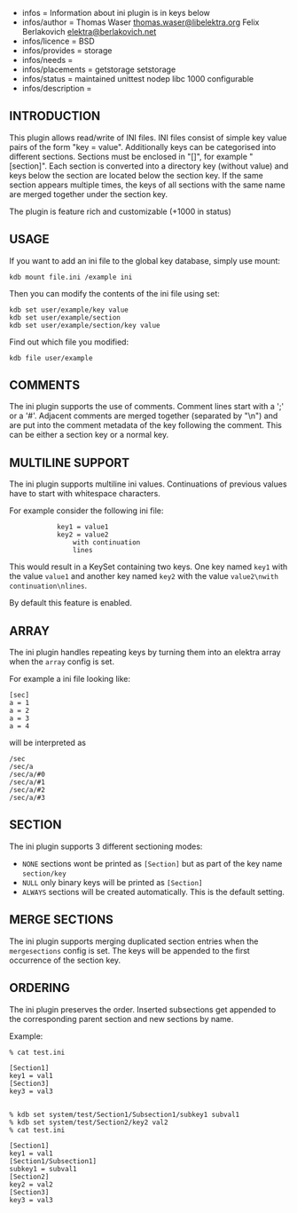 - infos = Information about ini plugin is in keys below
- infos/author = Thomas Waser <thomas.waser@libelektra.org> Felix Berlakovich <elektra@berlakovich.net> 
- infos/licence = BSD
- infos/provides = storage
- infos/needs =
- infos/placements = getstorage setstorage
- infos/status = maintained unittest nodep libc 1000 configurable
- infos/description =

## INTRODUCTION ##

This plugin allows read/write of INI files. INI files consist of simple
key value pairs of the form "key = value". Additionally keys can be
categorised into different sections. Sections must be enclosed in "[]",
for example "[section]". Each section is converted into a directory key
(without value) and keys below the section are located below the section
key. If the same section appears multiple times, the keys of all sections
with the same name are merged together under the section key.

The plugin is feature rich and customizable (+1000 in status)

## USAGE ##

If you want to add an ini file to the global key database, simply use mount:

    kdb mount file.ini /example ini

Then you can modify the contents of the ini file using set:

    kdb set user/example/key value
    kdb set user/example/section
    kdb set user/example/section/key value

Find out which file you modified:

    kdb file user/example

## COMMENTS ##

The ini plugin supports the use of comments. Comment lines start with
a ';' or a '#'. Adjacent comments are merged together (separated by
"\n") and are put into the comment metadata of the key following the
comment. This can be either a section key or a normal key.



## MULTILINE SUPPORT ##

The ini plugin supports multiline ini values. Continuations of previous values
have to start with whitespace characters. 

For example consider the following ini file:

                key1 = value1
                key2 = value2
                    with continuation
                    lines

This would result in a KeySet containing two keys. One key named `key1` with the value `value1` and 
another key named `key2` with the value `value2\nwith continuation\nlines`.

By default this feature is enabled.


## ARRAY ##

The ini plugin handles repeating keys by turning them into an elektra array when the `array` config is set.

For example a ini file looking like:
```
[sec]
a = 1
a = 2
a = 3
a = 4
```
will be interpreted as
```
/sec
/sec/a
/sec/a/#0
/sec/a/#1
/sec/a/#2
/sec/a/#3

```

## SECTION ##

The ini plugin supports 3 different sectioning modes:

* `NONE`
sections wont be printed as `[Section]` but as part of the key name `section/key`
* `NULL`
only binary keys will be printed as `[Section]`
* `ALWAYS`
sections will be created automatically. This is the default setting.

## MERGE SECTIONS ##

The ini plugin supports merging duplicated section entries when the `mergesections` config is set.
The keys will be appended to the first occurrence of the section key. 


## ORDERING ##

The ini plugin preserves the order.
Inserted subsections get appended to the corresponding parent section and new sections by name.

Example:

```
% cat test.ini

[Section1]
key1 = val1
[Section3]
key3 = val3


% kdb set system/test/Section1/Subsection1/subkey1 subval1
% kdb set system/test/Section2/key2 val2
% cat test.ini

[Section1]
key1 = val1
[Section1/Subsection1]
subkey1 = subval1
[Section2]
key2 = val2
[Section3]
key3 = val3


```
